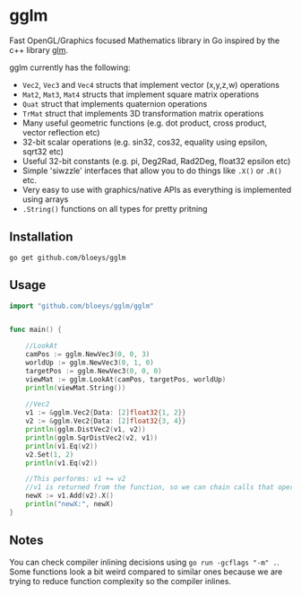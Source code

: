 # gglm

Fast OpenGL/Graphics focused Mathematics library in  Go inspired by the c++ library [glm](https://github.com/g-truc/glm).

gglm currently has the following:

- `Vec2`, `Vec3` and `Vec4` structs that implement vector (x,y,z,w) operations
- `Mat2`, `Mat3`, `Mat4` structs that implement square matrix operations
- `Quat` struct that implements quaternion operations
- `TrMat` struct that implements 3D transformation matrix operations
- Many useful geometric functions (e.g. dot product, cross product, vector reflection etc)
- 32-bit scalar operations (e.g. sin32, cos32, equality using epsilon, sqrt32 etc)
- Useful 32-bit constants (e.g. pi, Deg2Rad, Rad2Deg, float32 epsilon etc)
- Simple 'siwzzle' interfaces that allow you to do things like `.X()` or `.R()` etc.
- Very easy to use with graphics/native APIs as everything is implemented using arrays
- `.String()` functions on all types for pretty pritning

## Installation

`go get github.com/bloeys/gglm`

## Usage

```go
import "github.com/bloeys/gglm/gglm"


func main() {

	//LookAt
	camPos := gglm.NewVec3(0, 0, 3)
	worldUp := gglm.NewVec3(0, 1, 0)
	targetPos := gglm.NewVec3(0, 0, 0)
	viewMat := gglm.LookAt(camPos, targetPos, worldUp)
	println(viewMat.String())
	
	//Vec2
	v1 := &gglm.Vec2{Data: [2]float32{1, 2}}
	v2 := &gglm.Vec2{Data: [2]float32{3, 4}}
	println(gglm.DistVec2(v1, v2))
	println(gglm.SqrDistVec2(v2, v1))
	println(v1.Eq(v2))
	v2.Set(1, 2)
	println(v1.Eq(v2))

	//This performs: v1 += v2
	//v1 is returned from the function, so we can chain calls that operate on v1
	newX := v1.Add(v2).X()
	println("newX:", newX)
}
```

## Notes

You can check compiler inlining decisions using `go run -gcflags "-m" .`. Some functions look a bit weird compared to similar ones
because we are trying to reduce function complexity so the compiler inlines.
